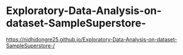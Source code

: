 # Exploratory-Data-Analysis-on-dataset-SampleSuperstore-
https://nidhidongre25.github.io/Exploratory-Data-Analysis-on-dataset-SampleSuperstore-/
